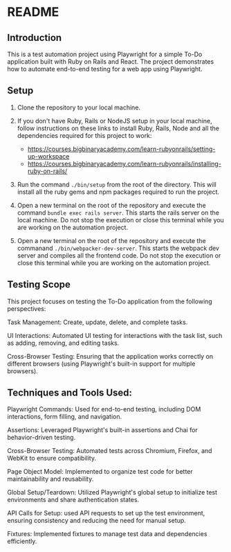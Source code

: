 # README

## Introduction

This is a test automation project using Playwright for a simple To-Do application built with Ruby on Rails and React. The project demonstrates how to automate end-to-end testing for a web app using Playwright.

## Setup

1. Clone the repository to your local machine.

2. If you don't have Ruby, Rails or NodeJS setup in your local machine, follow instructions on these links to install Ruby, Rails, Node and all the dependencies required for this project to work:
    - https://courses.bigbinaryacademy.com/learn-rubyonrails/setting-up-workspace
    - https://courses.bigbinaryacademy.com/learn-rubyonrails/installing-ruby-on-rails/

3. Run the command `./bin/setup` from the root of the directory. This will install all the ruby gems and npm packages required to run the project.
4. Open a new terminal on the root of the repository and execute the command `bundle exec rails server`. This starts the rails server on the local machine. Do not stop the execution or close this terminal while you are working on the automation project.
5. Open a new terminal on the root of the repository and execute the commanand `./bin/webpacker-dev-server`. This starts the webpack dev server and compiles all the frontend code. Do not stop the execution or close this terminal while you are working on the automation project.

## Testing Scope
This project focuses on testing the To-Do application from the following perspectives:

Task Management: Create, update, delete, and complete tasks.

UI Interactions: Automated UI testing for interactions with the task list, such as adding, removing, and editing tasks.

Cross-Browser Testing: Ensuring that the application works correctly on different browsers (using Playwright's built-in support for multiple browsers).

## Techniques and Tools Used:
Playwright Commands: Used for end-to-end testing, including DOM interactions, form filling, and navigation.

Assertions: Leveraged Playwright's built-in assertions and Chai for behavior-driven testing.

Cross-Browser Testing: Automated tests across Chromium, Firefox, and WebKit to ensure compatibility.

Page Object Model: Implemented to organize test code for better maintainability and reusability.

Global Setup/Teardown: Utilized Playwright's global setup to initialize test environments and share authentication states.

API Calls for Setup: used API requests to set up the test environment, ensuring consistency and reducing the need for manual setup.

Fixtures: Implemented fixtures to manage test data and dependencies efficiently.
